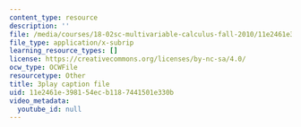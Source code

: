 ```yaml
---
content_type: resource
description: ''
file: /media/courses/18-02sc-multivariable-calculus-fall-2010/11e2461e398154ecb1187441501e330b_AYisLr9e0y4.vtt
file_type: application/x-subrip
learning_resource_types: []
license: https://creativecommons.org/licenses/by-nc-sa/4.0/
ocw_type: OCWFile
resourcetype: Other
title: 3play caption file
uid: 11e2461e-3981-54ec-b118-7441501e330b
video_metadata:
  youtube_id: null
---
```

